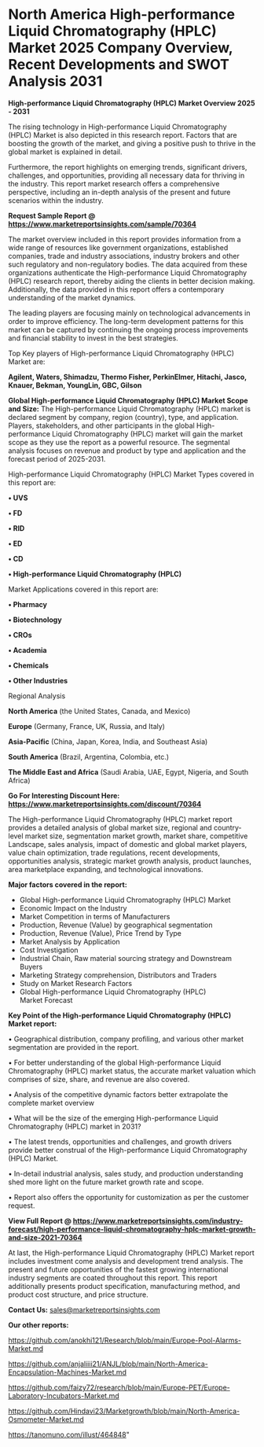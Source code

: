 # North America High-performance Liquid Chromatography (HPLC) Market 2025 Company Overview, Recent Developments and SWOT Analysis 2031

<Strong> High-performance Liquid Chromatography (HPLC) Market Overview 2025 - 2031</strong>

The rising technology in High-performance Liquid Chromatography (HPLC) Market is also depicted in this research report. Factors that are boosting the growth of the market, and giving a positive push to thrive in the global market is explained in detail.

Furthermore, the report highlights on emerging trends, significant drivers, challenges, and opportunities, providing all necessary data for thriving in the industry. This report market research offers a comprehensive perspective, including an in-depth analysis of the present and future scenarios within the industry.

<strong>Request Sample Report @ <a href=https://www.marketreportsinsights.com/sample/70364>https://www.marketreportsinsights.com/sample/70364</a></strong>

The market overview included in this report provides information from a wide range of resources like government organizations, established companies, trade and industry associations, industry brokers and other such regulatory and non-regulatory bodies. The data acquired from these organizations authenticate the High-performance Liquid Chromatography (HPLC) research report, thereby aiding the clients in better decision making. Additionally, the data provided in this report offers a contemporary understanding of the market dynamics.

The leading players are focusing mainly on technological advancements in order to improve efficiency. The long-term development patterns for this market can be captured by continuing the ongoing process improvements and financial stability to invest in the best strategies.

Top Key players of High-performance Liquid Chromatography (HPLC) Market are:

<strong>Agilent, Waters, Shimadzu, Thermo Fisher, PerkinElmer, Hitachi, Jasco, Knauer, Bekman, YoungLin, GBC, Gilson</strong>

<strong><b>Global High-performance Liquid Chromatography (HPLC) Market Scope and Size:</b></strong>
The High-performance Liquid Chromatography (HPLC) market is declared segment by company, region (country), type, and application. Players, stakeholders, and other participants in the global High-performance Liquid Chromatography (HPLC) market will gain the market scope as they use the report as a powerful resource. The segmental analysis focuses on revenue and product by type and application and the forecast period of 2025-2031.

High-performance Liquid Chromatography (HPLC) Market Types covered in this report are:

<strong>• UVS

• FD

• RID

• ED

• CD

• High-performance Liquid Chromatography (HPLC)</strong>

Market Applications covered in this report are:

<strong>• Pharmacy

• Biotechnology

• CROs

• Academia

• Chemicals

• Other Industries</strong> 

Regional Analysis

<strong>North America</strong> (the United States, Canada, and Mexico)

<strong>Europe</strong> (Germany, France, UK, Russia, and Italy)

<strong>Asia-Pacific</strong> (China, Japan, Korea, India, and Southeast Asia)

<strong>South America</strong> (Brazil, Argentina, Colombia, etc.)

<strong>The Middle East and Africa</strong> (Saudi Arabia, UAE, Egypt, Nigeria, and South Africa)

<strong>Go For Interesting Discount Here: <a href=https://www.marketreportsinsights.com/discount/70364>https://www.marketreportsinsights.com/discount/70364</a></strong>

The High-performance Liquid Chromatography (HPLC) market report provides a detailed analysis of global market size, regional and country-level market size, segmentation market growth, market share, competitive Landscape, sales analysis, impact of domestic and global market players, value chain optimization, trade regulations, recent developments, opportunities analysis, strategic market growth analysis, product launches, area marketplace expanding, and technological innovations.

<strong><b>Major factors covered in the report:</b></strong>
<ul>
  <li>Global High-performance Liquid Chromatography (HPLC) Market </li>
  <li>Economic Impact on the Industry</li>
  <li>Market Competition in terms of Manufacturers</li>
  <li>Production, Revenue (Value) by geographical segmentation</li>
  <li>Production, Revenue (Value), Price Trend by Type</li>
  <li>Market Analysis by Application</li>
  <li>Cost Investigation</li>
  <li>Industrial Chain, Raw material sourcing strategy and Downstream Buyers</li>
  <li>Marketing Strategy comprehension, Distributors and Traders</li>
  <li>Study on Market Research Factors</li>
  <li>Global High-performance Liquid Chromatography (HPLC) Market Forecast</li>
</ul>

<strong><b>Key Point of the High-performance Liquid Chromatography (HPLC) Market report:</b></strong>

• Geographical distribution, company profiling, and various other market segmentation are provided in the report.

• For better understanding of the global High-performance Liquid Chromatography (HPLC) market status, the accurate market valuation which comprises of size, share, and revenue are also covered.

• Analysis of the competitive dynamic factors better extrapolate the complete market overview

• What will be the size of the emerging High-performance Liquid Chromatography (HPLC) market in 2031?

• The latest trends, opportunities and challenges, and growth drivers provide better construal of the High-performance Liquid Chromatography (HPLC) Market.

• In-detail industrial analysis, sales study, and production understanding shed more light on the future market growth rate and scope.

• Report also offers the opportunity for customization as per the customer request.

<strong><b>View Full Report @ <a href=https://www.marketreportsinsights.com/industry-forecast/high-performance-liquid-chromatography-hplc-market-growth-and-size-2021-70364>https://www.marketreportsinsights.com/industry-forecast/high-performance-liquid-chromatography-hplc-market-growth-and-size-2021-70364</a></b></strong>


At last, the High-performance Liquid Chromatography (HPLC) Market report includes investment come analysis and development trend analysis. The present and future opportunities of the fastest growing international industry segments are coated throughout this report. This report additionally presents product specification, manufacturing method, and product cost structure, and price structure.

<strong>Contact Us:</strong>
sales@marketreportsinsights.com

<strong>Our other reports:</strong>

<a href=https://github.com/anokhi121/Research/blob/main/Europe-Pool-Alarms-Market.md>https://github.com/anokhi121/Research/blob/main/Europe-Pool-Alarms-Market.md</a>

<a href=https://github.com/anjaliiii21/ANJL/blob/main/North-America-Encapsulation-Machines-Market.md>https://github.com/anjaliiii21/ANJL/blob/main/North-America-Encapsulation-Machines-Market.md</a>

<a href=https://github.com/faizy72/research/blob/main/Europe-PET/Europe-Laboratory-Incubators-Market.md>https://github.com/faizy72/research/blob/main/Europe-PET/Europe-Laboratory-Incubators-Market.md</a>

<a href=https://github.com/Hindavi23/Marketgrowth/blob/main/North-America-Osmometer-Market.md>https://github.com/Hindavi23/Marketgrowth/blob/main/North-America-Osmometer-Market.md</a>

<a href=https://tanomuno.com/illust/464848>https://tanomuno.com/illust/464848</a>"
